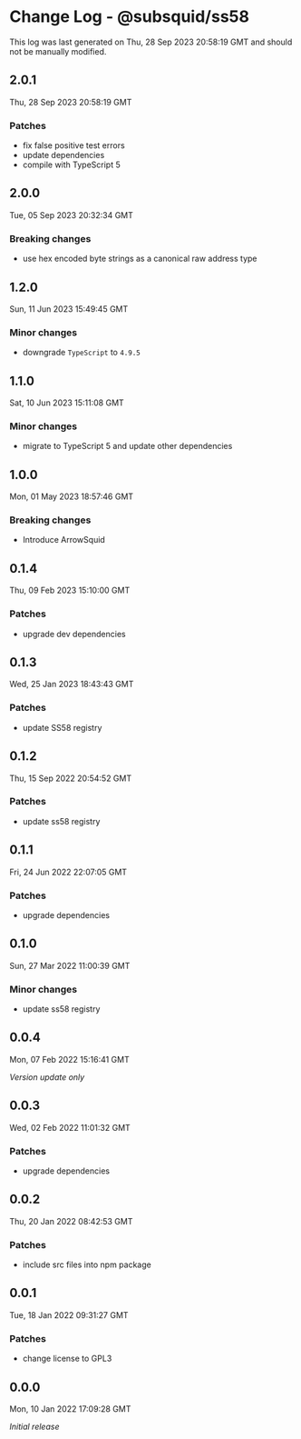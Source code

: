 # Change Log - @subsquid/ss58

This log was last generated on Thu, 28 Sep 2023 20:58:19 GMT and should not be manually modified.

## 2.0.1
Thu, 28 Sep 2023 20:58:19 GMT

### Patches

- fix false positive test errors
- update dependencies
- compile with TypeScript 5

## 2.0.0
Tue, 05 Sep 2023 20:32:34 GMT

### Breaking changes

- use hex encoded byte strings as a canonical raw address type

## 1.2.0
Sun, 11 Jun 2023 15:49:45 GMT

### Minor changes

- downgrade `TypeScript` to `4.9.5`

## 1.1.0
Sat, 10 Jun 2023 15:11:08 GMT

### Minor changes

- migrate to TypeScript 5 and update other dependencies

## 1.0.0
Mon, 01 May 2023 18:57:46 GMT

### Breaking changes

- Introduce ArrowSquid

## 0.1.4
Thu, 09 Feb 2023 15:10:00 GMT

### Patches

- upgrade dev dependencies

## 0.1.3
Wed, 25 Jan 2023 18:43:43 GMT

### Patches

- update SS58 registry

## 0.1.2
Thu, 15 Sep 2022 20:54:52 GMT

### Patches

- update ss58 registry

## 0.1.1
Fri, 24 Jun 2022 22:07:05 GMT

### Patches

- upgrade dependencies

## 0.1.0
Sun, 27 Mar 2022 11:00:39 GMT

### Minor changes

- update ss58 registry

## 0.0.4
Mon, 07 Feb 2022 15:16:41 GMT

_Version update only_

## 0.0.3
Wed, 02 Feb 2022 11:01:32 GMT

### Patches

- upgrade dependencies

## 0.0.2
Thu, 20 Jan 2022 08:42:53 GMT

### Patches

- include src files into npm package

## 0.0.1
Tue, 18 Jan 2022 09:31:27 GMT

### Patches

- change license to GPL3

## 0.0.0
Mon, 10 Jan 2022 17:09:28 GMT

_Initial release_


